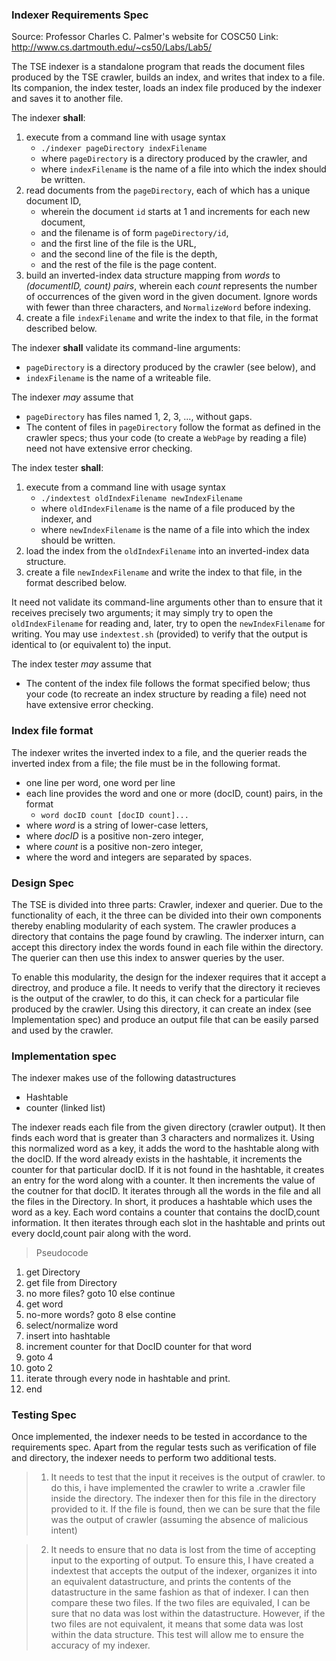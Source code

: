 ### Indexer Requirements Spec

Source: Professor Charles C. Palmer's website for COSC50
Link: http://www.cs.dartmouth.edu/~cs50/Labs/Lab5/

The TSE indexer is a standalone program that reads the document files produced by the TSE crawler, builds an index, and writes that index to a file. Its companion, the index tester, loads an index file produced by the indexer and saves it to another file.

The indexer **shall**:

1.  execute from a command line with usage syntax
    *   `./indexer pageDirectory indexFilename`
    *   where `pageDirectory` is a directory produced by the crawler, and
    *   where `indexFilename` is the name of a file into which the index should be written.
2.  read documents from the `pageDirectory`, each of which has a unique document ID,
    *   wherein the document `id` starts at 1 and increments for each new document,
    *   and the filename is of form `pageDirectory/id`,
    *   and the first line of the file is the URL,
    *   and the second line of the file is the depth,
    *   and the rest of the file is the page content.
3.  build an inverted-index data structure mapping from _words_ to _(documentID, count) pairs_, wherein each _count_ represents the number of occurrences of the given word in the given document. Ignore words with fewer than three characters, and `NormalizeWord` before indexing.
4.  create a file `indexFilename` and write the index to that file, in the format described below.

The indexer **shall** validate its command-line arguments:

*   `pageDirectory` is a directory produced by the crawler (see below), and
*   `indexFilename` is the name of a writeable file.

The indexer _may_ assume that

*   `pageDirectory` has files named 1, 2, 3, ..., without gaps.
*   The content of files in `pageDirectory` follow the format as defined in the crawler specs; thus your code (to create a `WebPage` by reading a file) need not have extensive error checking.

The index tester **shall**:

1.  execute from a command line with usage syntax
    *   `./indextest oldIndexFilename newIndexFilename`
    *   where `oldIndexFilename` is the name of a file produced by the indexer, and
    *   where `newIndexFilename` is the name of a file into which the index should be written.
2.  load the index from the `oldIndexFilename` into an inverted-index data structure.
3.  create a file `newIndexFilename` and write the index to that file, in the format described below.

It need not validate its command-line arguments other than to ensure that it receives precisely two arguments; it may simply try to open the `oldIndexFilename` for reading and, later, try to open the `newIndexFilename` for writing. You may use `indextest.sh` (provided) to verify that the output is identical to (or equivalent to) the input.

The index tester _may_ assume that

*   The content of the index file follows the format specified below; thus your code (to recreate an index structure by reading a file) need not have extensive error checking.

### Index file format

The indexer writes the inverted index to a file, and the querier reads the inverted index from a file; the file must be in the following format.

*   one line per word, one word per line
*   each line provides the word and one or more (docID, count) pairs, in the format
    *   `word docID count [docID count]...`
*   where _word_ is a string of lower-case letters,
*   where _docID_ is a positive non-zero integer,
*   where _count_ is a positive non-zero integer,
*   where the word and integers are separated by spaces.

### Design Spec ###

The TSE is divided into three parts: Crawler, indexer and querier. Due to the functionality of each, it the three can be divided into their own components thereby enabling modularity of each system. The crawler produces a directory that contains the page found by crawling. The inderxer inturn, can accept this directory index the words found in each file within the directory. The querier can then use this index to answer queries by the user. 

To enable this modularity, the design for the indexer requires that it accept a directroy, and produce a file. It needs to verify that the directory it recieves is the output of the crawler, to do this, it can check for a particular file produced by the crawler. Using this directory, it can create an index (see Implementation spec) and produce an output file that can be easily parsed and used by the crawler. 

### Implementation spec ###

The indexer makes use of the following datastructures
* Hashtable
* counter (linked list)

The indexer reads each file from the given directory (crawler output). It then finds each word that is greater than 3 characters and normalizes it. Using this normalized word as a key, it adds the word to the hashtable along with the docID. If the word already exists in the hashtable, it increments the counter for that particular docID. If it is not found in the hashtable, it creates an entry for the word along with a counter. It then increments the value of the coutner for that docID. It iterates through all the words in the file and all the files in the Directory. In short, it produces a hashtable which uses the word as a key. Each word contains a counter that contains the docID,count information. It then iterates through each slot in the hashtable and prints out every docId,count pair along with the word.

>Pseudocode
1. get Directory
2. get file from Directory
3. no more files? goto 10 else continue
4. get word
5. no-more words? goto 8 else contine
6. select/normalize word
7. insert into hashtable
8. increment counter for that DocID counter for that word
9. goto 4
10. goto 2
11. iterate through every node in hashtable and print.
12. end


### Testing Spec ###

Once implemented, the indexer needs to be tested in accordance to the requirements spec. Apart from the regular tests such as verification of file and directory, the indexer needs to perform two additional tests.
> 1) It needs to test that the input it receives is the output of crawler.
to do this, i have implemented the crawler to write a .crawler file inside the directory. The indexer then for this file in the directory provided to it. If the file is found, then we can be sure that the file was the output of crawler (assuming the absence of malicious intent)

> 2) It needs to ensure that no data is lost from the time of accepting input to the exporting of output. To ensure this, I have created a indextest that accepts the output of the indexer, organizes it into an equivalent datastructure, and prints the contents of the datastructure in the same fashion as that of indexer. I can then compare these two files. If the two files are equivaled, I can be sure that no data was lost within the datastructure. However, if the two files are not equivalent, it means that some data was lost within the data structure. This test will allow me to ensure the accuracy of my indexer. 